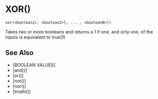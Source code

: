 # XOR()
`xor(<boolean1>, <boolean2>[, ... , <booleanN>])`

  Takes two or more booleans and returns a 1 if one, and only one, of the inputs is equivalent to true(1).


## See Also
- [BOOLEAN VALUES]
- [and()]
- [or()]
- [not()]
- [nor()]
- [lmath()]

